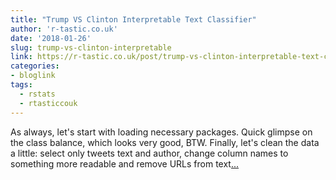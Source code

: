 ```yaml
---
title: "Trump VS Clinton Interpretable Text Classifier"
author: 'r-tastic.co.uk'
date: '2018-01-26'
slug: trump-vs-clinton-interpretable
link: https://r-tastic.co.uk/post/trump-vs-clinton-interpretable-text-classifier/
categories:
- bloglink
tags:
  - rstats
  - rtasticcouk
---
```


As always, let's start with loading necessary packages. Quick glimpse on the class balance, which looks very good, BTW. Finally, let's clean the data a little: select only tweets text and author, change column names to something more readable and remove URLs from text[... <i class="fas fa-external-link-alt"></i>](https://r-tastic.co.uk/post/trump-vs-clinton-interpretable-text-classifier/)

